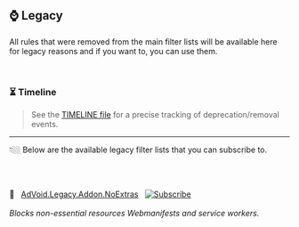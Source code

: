 ## ⌚ Legacy

All rules that were removed from the main filter lists will be available here for legacy reasons and if you want to, you can use them.

<br>

<h3>⏳ Timeline</h3>
<blockquote>
See the <a href="https://github.com/igorskyflyer/ad-void/tree/main/add-ons/legacy/TIMELINE.md">TIMELINE file</a> for a precise tracking of deprecation/removal events.
</blockquote>

---

👇🏼 Below are the available legacy filter lists that you can subscribe to.

<br>
<br>

🦄 &nbsp; [AdVoid.Legacy.Addon.NoExtras](https://github.com/igorskyflyer/ad-void/blob/main/add-ons/legacy/AdVoid.Legacy.Addon.NoExtras.txt) &nbsp; <a href="https://subscribe.adblockplus.org/?location=https://raw.githubusercontent.com/igorskyflyer/ad-void/main/add-ons/legacy/AdVoid.Legacy.Addon.NoExtras.txt&title=AdVoid.Legacy.Addon.NoExtras"><img alt="Subscribe" src="https://custom-icon-badges.herokuapp.com/badge/subscribe-blue?style=flat-square&logo=plug&logoColor=white&color=990033"></a>
<br>
<br>
<em>Blocks non-essential resources Webmanifests and service workers.</em>
<br>
<br>
